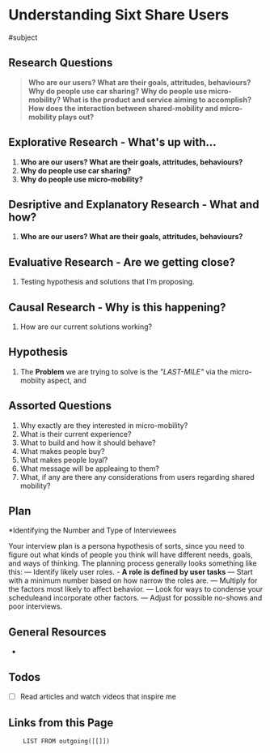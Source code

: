 # Understanding Sixt Share Users
#subject


## Research Questions

> **Who are our users? What are their goals, attritudes, behaviours?**
> **Why do people use car sharing?**
> **Why do people use micro-mobility?**
> **What is the product and service aiming to accomplish?**
> **How does the interaction between shared-mobility and micro-mobility plays out?** 
> 

## Explorative Research - What's up with...
1. **Who are our users? What are their goals, attritudes, behaviours?**
2. **Why do people use car sharing?**
3. **Why do people use micro-mobility?**

## Desriptive and Explanatory Research - What and how?
1. **Who are our users? What are their goals, attritudes, behaviours?**


## Evaluative Research - Are we getting close?
1. Testing hypothesis and solutions that I'm proposing.

## Causal Research - Why is this happening?

1. How are our current solutions working?

## Hypothesis
1. The **Problem** we are trying to solve is the *"LAST-MILE"* via the micro-mobiity aspect, and 


## Assorted Questions
1. Why exactly are they interested in micro-mobility?
1. What is their current experience?
1. What to build and how it should behave?
1. What makes people buy?
1. What makes people loyal?
1. What message will be appleaing to them?
1. What, if any are there any considerations from users regarding shared mobility?

## Plan
*Identifying the Number and Type of Interviewees

Your interview plan is a persona hypothesis of sorts, since you need to figure out what kinds of people you think will have different needs, goals, and ways of thinking. The planning process generally looks something like this:
— Identify likely user roles. - **A role is defined by user tasks**
— Start with a minimum number based on how narrow the roles are.
— Multiply for the factors most likely to affect behavior.
— Look for ways to condense your scheduleand incorporate other factors.
— Adjust for possible no-shows and poor interviews.


## General Resources
* 


## Todos
- [ ] Read articles and watch videos that inspire me

## Links from this Page
```dataview  
	LIST FROM outgoing([[]])
```